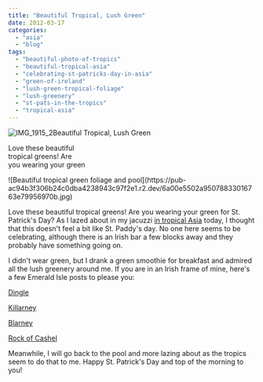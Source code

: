```yaml
---
title: "Beautiful Tropical, Lush Green"
date: 2012-03-17
categories: 
  - "asia"
  - "blog"
tags: 
  - "beautiful-photo-of-tropics"
  - "beautiful-tropical-asia"
  - "celebrating-st-patricks-day-in-asia"
  - "green-of-ireland"
  - "lush-green-tropical-foliage"
  - "lush-greenery"
  - "st-pats-in-the-tropics"
  - "tropical-asia"
---
```


![IMG_1915_2](https://pub-ac94b3f306b24c0dba4238943c97f2e1.r2.dev/6a00e5502a95078833016302f2d677970d.jpg)Beautiful Tropical, Lush Green

Love these beautiful  
tropical greens! Are  
you wearing your green

<!--more--> ![Beautiful tropical green foliage and pool](https://pub-ac94b3f306b24c0dba4238943c97f2e1.r2.dev/6a00e5502a95078833016763e79956970b.jpg)  
  
Love these beautiful tropical greens! Are you wearing your green for St. Patrick's Day? As I lazed about in my jacuzzi [in tropical Asia](http://soultravelers3new.local/2012/03/finding-a-vacation-rental-apartment-in-penang-2.html "tropical asia penang") today, I thought that this doesn't feel a bit like St. Paddy's day. No one here seems to be celebrating, although there is an Irish bar a few blocks away and they probably have something going on.  
  
I didn't wear green, but I drank a green smoothie for breakfast and admired all the lush greenery around me. If you are in an Irish frame of mine, here's a few Emerald Isle posts to please you:  
  
[Dingle](http://soultravelers3new.local/2010/01/family-travel-photo-ireland-dingle-fusia-red-flower-green-landscape.html "dingle family vacation")  
  
[Killarney](http://soultravelers3new.local/2010/03/family-travel-photo-ireland-st-patricks-day-killarney-ring-of-kerry-traditional-muckross-farms.html "Kilarney family vacation")  
  
[Blarney](http://soultravelers3new.local/2009/10/family-travel-photo-ireland-blarney-stone-castles-exploring-adventure-motorhome.html "Blarney family vacation")  
  
[Rock of Cashel](http://soultravelers3new.local/2009/08/family-travel-photo-ireland-rock-of-cashel-st-pat.html "Rock of Cashel photo")  
  
  
Meanwhile, I will go back to the pool and more lazing about as the tropics seem to do that to me. Happy St. Patrick's Day and top of the morning to you!
